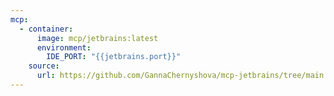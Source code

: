 ```yaml
---
mcp:
  - container:
      image: mcp/jetbrains:latest
      environment:
        IDE_PORT: "{{jetbrains.port}}"
    source:
      url: https://github.com/GannaChernyshova/mcp-jetbrains/tree/main
---
```


